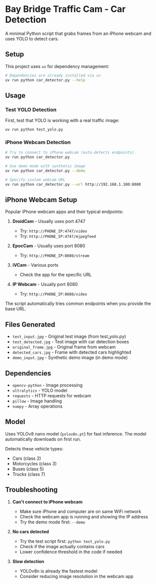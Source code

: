 # Bay Bridge Traffic Cam - Car Detection

A minimal Python script that grabs frames from an iPhone webcam and uses YOLO to detect cars.

## Setup

This project uses `uv` for dependency management:

```bash
# Dependencies are already installed via uv
uv run python car_detector.py --help
```

## Usage

### Test YOLO Detection
First, test that YOLO is working with a real traffic image:
```bash
uv run python test_yolo.py
```

### iPhone Webcam Detection
```bash
# Try to connect to iPhone webcam (auto-detects endpoints)
uv run python car_detector.py

# Use demo mode with synthetic image
uv run python car_detector.py --demo

# Specify custom webcam URL
uv run python car_detector.py --url http://192.168.1.100:8080
```

## iPhone Webcam Setup

Popular iPhone webcam apps and their typical endpoints:

1. **DroidCam** - Usually uses port 4747
   - Try: `http://PHONE_IP:4747/video`
   - Try: `http://PHONE_IP:4747/mjpegfeed`

2. **EpocCam** - Usually uses port 8080
   - Try: `http://PHONE_IP:8080/stream`

3. **iVCam** - Various ports
   - Check the app for the specific URL

4. **IP Webcam** - Usually port 8080
   - Try: `http://PHONE_IP:8080/video`

The script automatically tries common endpoints when you provide the base URL.

## Files Generated

- `test_input.jpg` - Original test image (from test_yolo.py)
- `test_detected.jpg` - Test image with car detection boxes
- `original_frame.jpg` - Original frame from webcam
- `detected_cars.jpg` - Frame with detected cars highlighted
- `demo_input.jpg` - Synthetic demo image (in demo mode)

## Dependencies

- `opencv-python` - Image processing
- `ultralytics` - YOLO model
- `requests` - HTTP requests for webcam
- `pillow` - Image handling
- `numpy` - Array operations

## Model

Uses YOLOv8 nano model (`yolov8n.pt`) for fast inference. The model automatically downloads on first run.

Detects these vehicle types:
- Cars (class 2)
- Motorcycles (class 3)
- Buses (class 5)
- Trucks (class 7)

## Troubleshooting

1. **Can't connect to iPhone webcam**
   - Make sure iPhone and computer are on same WiFi network
   - Check the webcam app is running and showing the IP address
   - Try the demo mode first: `--demo`

2. **No cars detected**
   - Try the test script first: `python test_yolo.py`
   - Check if the image actually contains cars
   - Lower confidence threshold in the code if needed

3. **Slow detection**
   - YOLOv8n is already the fastest model
   - Consider reducing image resolution in the webcam app